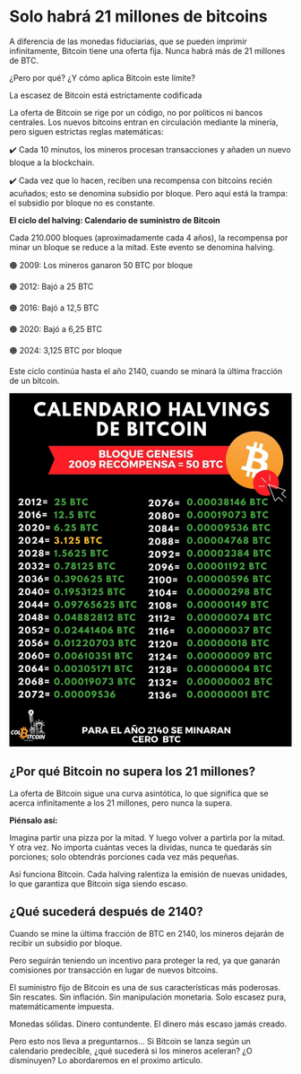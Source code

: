 # Solo habrá 21 millones de bitcoins


A diferencia de las monedas fiduciarias, que se pueden imprimir infinitamente, Bitcoin tiene una oferta fija. Nunca habrá más de 21 millones de BTC.

¿Pero por qué? ¿Y cómo aplica Bitcoin este límite?

La escasez de Bitcoin está estrictamente codificada

La oferta de Bitcoin se rige por un código, no por políticos ni bancos centrales. Los nuevos bitcoins entran en circulación mediante la minería, pero siguen estrictas reglas matemáticas:

✔️ Cada 10 minutos, los mineros procesan transacciones y añaden un nuevo bloque a la blockchain.

✔️ Cada vez que lo hacen, reciben una recompensa con bitcoins recién acuñados; esto se denomina subsidio por bloque.
Pero aquí está la trampa: el subsidio por bloque no es constante.

**El ciclo del halving: Calendario de suministro de Bitcoin**

Cada 210.000 bloques (aproximadamente cada 4 años), la recompensa por minar un bloque se reduce a la mitad. Este evento se denomina halving.

🟠 2009: Los mineros ganaron 50 BTC por bloque

🟠 2012: Bajó a 25 BTC

🟠 2016: Bajó a 12,5 BTC

🟠 2020: Bajó a 6,25 BTC

🟠 2024: 3,125 BTC por bloque

Este ciclo continúa hasta el año 2140, cuando se minará la última fracción de un bitcoin.


![calendario halving](./assets/images/calendario-halvings.jpg)

## ¿Por qué Bitcoin no supera los 21 millones?

La oferta de Bitcoin sigue una curva asintótica, lo que significa que se acerca infinitamente a los 21 millones, pero nunca la supera.

**Piénsalo así:**

Imagina partir una pizza por la mitad. Y luego volver a partirla por la mitad. Y otra vez. No importa cuántas veces la dividas, nunca te quedarás sin porciones; solo obtendrás porciones cada vez más pequeñas.

Así funciona Bitcoin. Cada halving ralentiza la emisión de nuevas unidades, lo que garantiza que Bitcoin siga siendo escaso.

## ¿Qué sucederá después de 2140?

Cuando se mine la última fracción de BTC en 2140, los mineros dejarán de recibir un subsidio por bloque.

Pero seguirán teniendo un incentivo para proteger la red, ya que ganarán comisiones por transacción en lugar de nuevos bitcoins.

El suministro fijo de Bitcoin es una de sus características más poderosas. Sin rescates. Sin inflación. Sin manipulación monetaria. Solo escasez pura, matemáticamente impuesta.

Monedas sólidas. Dinero contundente. El dinero más escaso jamás creado.

Pero esto nos lleva a preguntarnos... Si Bitcoin se lanza según un calendario predecible, ¿qué sucederá si los mineros aceleran? ¿O disminuyen? Lo abordaremos en el proximo articulo.
